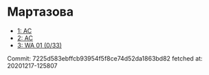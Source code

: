 # Мартазова
- [1: AC](1.md)
- [2: AC](2.md)
- [3: WA 01 (0/33)](3.md)

Commit: 7225d583ebffcb93954f5f8ce74d52da1863bd82
 fetched at: 20201217-125807
